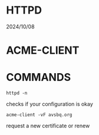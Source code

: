 # HTTPD

2024/10/08

<object data=txt/httpd_conf.txt width=440 height=580></object>

# ACME-CLIENT

<object data=txt/acme_client_conf.txt width=500 height=240></object>

# COMMANDS

`httpd -n`

checks if your configuration is okay

`acme-client -vF avsbq.org`

request a new certificate or renew
